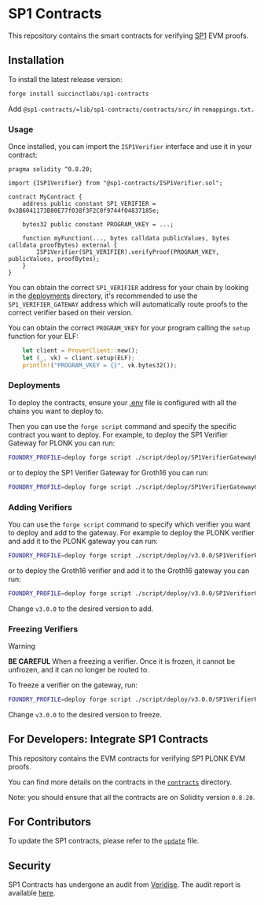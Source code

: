 # SP1 Contracts

This repository contains the smart contracts for verifying [SP1](https://github.com/succinctlabs/sp1) EVM proofs.

## Installation

To install the latest release version:

```bash
forge install succinctlabs/sp1-contracts
```

Add `@sp1-contracts/=lib/sp1-contracts/contracts/src/` in `remappings.txt.`

### Usage

Once installed, you can import the `ISP1Verifier` interface and use it in your contract:

```solidity
pragma solidity ^0.8.20;

import {ISP1Verifier} from "@sp1-contracts/ISP1Verifier.sol";

contract MyContract {
    address public constant SP1_VERIFIER = 0x3B6041173B80E77f038f3F2C0f9744f04837185e;

    bytes32 public constant PROGRAM_VKEY = ...;

    function myFunction(..., bytes calldata publicValues, bytes calldata proofBytes) external {
        ISP1Verifier(SP1_VERIFIER).verifyProof(PROGRAM_VKEY, publicValues, proofBytes);
    }
}
```

You can obtain the correct `SP1_VERIFIER` address for your chain by looking in the [deployments](./contracts/deployments) directory, it's recommended to use the `SP1_VERIFIER_GATEWAY` address which will automatically route proofs to the correct verifier based on their version.

You can obtain the correct `PROGRAM_VKEY` for your program calling the `setup` function for your ELF:

```rs
    let client = ProverClient::new();
    let (_, vk) = client.setup(ELF);
    println!("PROGRAM_VKEY = {}", vk.bytes32());
```

### Deployments

To deploy the contracts, ensure your [.env](./contracts/.env.example) file is configured with all the chains you want to deploy to.

Then you can use the `forge script` command and specify the specific contract you want to deploy. For example, to deploy the SP1 Verifier Gateway for PLONK you can run:

```bash
FOUNDRY_PROFILE=deploy forge script ./script/deploy/SP1VerifierGatewayPlonk.s.sol:SP1VerifierGatewayScript --private-key $PRIVATE_KEY --verify --verifier etherscan --multi --broadcast
```

or to deploy the SP1 Verifier Gateway for Groth16 you can run:

```bash
FOUNDRY_PROFILE=deploy forge script ./script/deploy/SP1VerifierGatewayGroth16.s.sol:SP1VerifierGatewayScript --private-key $PRIVATE_KEY --verify --verifier etherscan --multi --broadcast
```

### Adding Verifiers

You can use the `forge script` command to specify which verifier you want to deploy and add to the gateway. For example to deploy the PLONK verifier and add it to the PLONK gateway you can run:

```bash
FOUNDRY_PROFILE=deploy forge script ./script/deploy/v3.0.0/SP1VerifierPlonk.s.sol:SP1VerifierScript --private-key $PRIVATE_KEY --verify --verifier etherscan --multi --broadcast
```

or to deploy the Groth16 verifier and add it to the Groth16 gateway you can run:

```bash
FOUNDRY_PROFILE=deploy forge script ./script/deploy/v3.0.0/SP1VerifierGroth16.s.sol:SP1VerifierScript --private-key $PRIVATE_KEY --verify --verifier etherscan --multi --broadcast
```

Change `v3.0.0` to the desired version to add.

### Freezing Verifiers

> [!WARNING]  
> **BE CAREFUL** When a freezing a verifier. Once it is frozen, it cannot be unfrozen, and it can no longer be routed to.

To freeze a verifier on the gateway, run:

```bash
FOUNDRY_PROFILE=deploy forge script ./script/deploy/v3.0.0/SP1VerifierPlonk.s.sol:SP1VerifierScript --private-key $PRIVATE_KEY --verify --verifier etherscan --multi --broadcast --sig "freeze()"
```

Change `v3.0.0` to the desired version to freeze.

## For Developers: Integrate SP1 Contracts

This repository contains the EVM contracts for verifying SP1 PLONK EVM proofs.

You can find more details on the contracts in the [`contracts`](./contracts/README.md) directory.

Note: you should ensure that all the contracts are on Solidity version `0.8.20`.

## For Contributors

To update the SP1 contracts, please refer to the [`update`](./UPDATE_CONTRACTS.md) file.

## Security

SP1 Contracts has undergone an audit from [Veridise](https://www.veridise.com/). The audit report is available [here](./audits).
